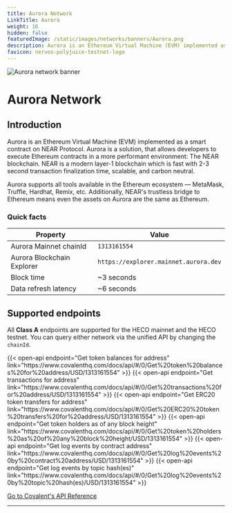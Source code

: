 ```yaml
---
title: Aurora Network
LinkTitle: Aurora
weight: 16
hidden: false
featuredImage: /static/images/networks/banners/Aurora.png
description: Aurora is an Ethereum Virtual Machine (EVM) implemented as a smart contract on NEAR Protocol..
favicon: nervos-polyjuice-testnet-logo
---
```


![Aurora network banner](/static/images/networks/banners/Aurora.png)

# Aurora Network

## Introduction
Aurora is an Ethereum Virtual Machine (EVM) implemented as a smart contract on NEAR Protocol.
Aurora is a solution, that allows developers to execute Ethereum contracts in a more performant environment: The NEAR blockchain. NEAR is a modern layer-1 blockchain which is fast with 2-3 second transaction finalization time, scalable, and carbon neutral. 

Aurora supports all tools available in the Ethereum ecosystem — MetaMask, Truffle, Hardhat, Remix, etc. Additionally, NEAR's trustless bridge to Ethereum means even the assets on Aurora are the same as Ethereum.

### Quick facts

<TableWrap>

|Property|Value|
|---|---|
|Aurora Mainnet chainId|`1313161554`|
|Aurora Blockchain Explorer|`https://explorer.mainnet.aurora.dev`|
|Block time|~3 seconds|
|Data refresh latency | ~6 seconds|

</TableWrap>


## Supported endpoints

<Aside>

All __Class A__ endpoints are supported for the HECO mainnet and the HECO testnet. You can query either network via the unified API by changing the `chainId`.

</Aside>

<div>
  {{< open-api
      endpoint="Get token balances for address"
      link="https://www.covalenthq.com/docs/api/#/0/Get%20token%20balances%20for%20address/USD/1313161554"
  >}}
    {{< open-api
      endpoint="Get transactions for address"
      link="https://www.covalenthq.com/docs/api/#/0/Get%20transactions%20for%20address/USD/1313161554"
  >}}
    {{< open-api
      endpoint="Get ERC20 token transfers for address"
      link="https://www.covalenthq.com/docs/api/#/0/Get%20ERC20%20token%20transfers%20for%20address/USD/1313161554"
  >}}
      {{< open-api
      endpoint="Get token holders as of any block height"
      link="https://www.covalenthq.com/docs/api/#/0/Get%20token%20holders%20as%20of%20any%20block%20height/USD/1313161554"
  >}}
      {{< open-api
      endpoint="Get log events by contract address"
      link="https://www.covalenthq.com/docs/api/#/0/Get%20log%20events%20by%20contract%20address/USD/1313161554"
  >}}
      {{< open-api
      endpoint="Get log events by topic hash(es)"
      link="https://www.covalenthq.com/docs/api/#/0/Get%20log%20events%20by%20topic%20hash(es)/USD/1313161554"
  >}}
</div>



<a target="_blank" class="Button Button-is-docs-primary" href="https://www.covalenthq.com/docs/api/">Go to Covalent's API Reference</a>

--- 

